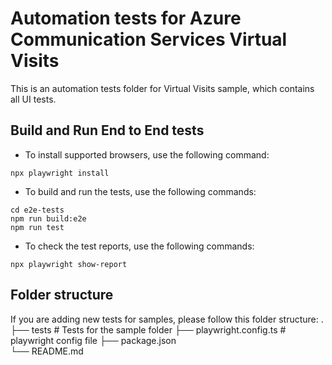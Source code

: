 # Automation tests for Azure Communication Services Virtual Visits

This is an automation tests folder for Virtual Visits sample, which contains all UI tests.

## Build and Run End to End tests

- To install supported browsers, use the following command:

```
npx playwright install

```

- To build and run the tests, use the following commands:

```
cd e2e-tests
npm run build:e2e
npm run test
```

- To check the test reports, use the following commands:

```
npx playwright show-report
```

## Folder structure

If you are adding new tests for samples, please follow this folder structure:
.
├── tests # Tests for the sample folder
├── playwright.config.ts # playwright config file
├── package.json  
 └── README.md
